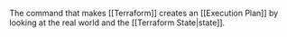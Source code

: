 The command that makes [[Terraform]] creates an [[Execution Plan]] by looking at the real world and the [[Terraform State|state]].